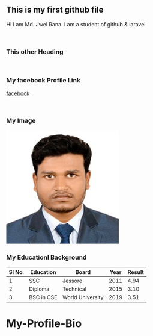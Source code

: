 ## This is my first github file

<p>Hi I am Md. Jwel Rana. I am a student of github & laravel</p>  

</br>

### This other Heading

</br>

### My facebook Profile Link
[facebook][facebook]  

<br>

### My Image

<img src="./image/jwel.JPG"/>  

</br>

### My Educationl Background
<table>
<thear>
    <tr>
    <th>Sl No.</th>
    <th>Education</th>
    <th>Board</th>
    <th>Year</th>
    <th>Result</th>
    </tr>
</thead>
<tbody>
    <tr>
        <td>1</td>
        <td>SSC</td>
        <td>Jessore</td>
        <td>2011</td>
        <td>4.94</td>
    </tr>
    <tr>
        <td>2</td>
        <td>Diploma</td>
        <td>Technical</td>
        <td>2015</td>
        <td>3.10</td>
    </tr>
    <tr>
        <td>3</td>
        <td>BSC in CSE</td>
        <td>World University</td>
        <td>2019</td>
        <td>3.51</td>
    </tr>
</tbody>
</table>


<!-- all link -->
[facebook]:www.facebook.com/jwel.rana.1029
# My-Profile-Bio
